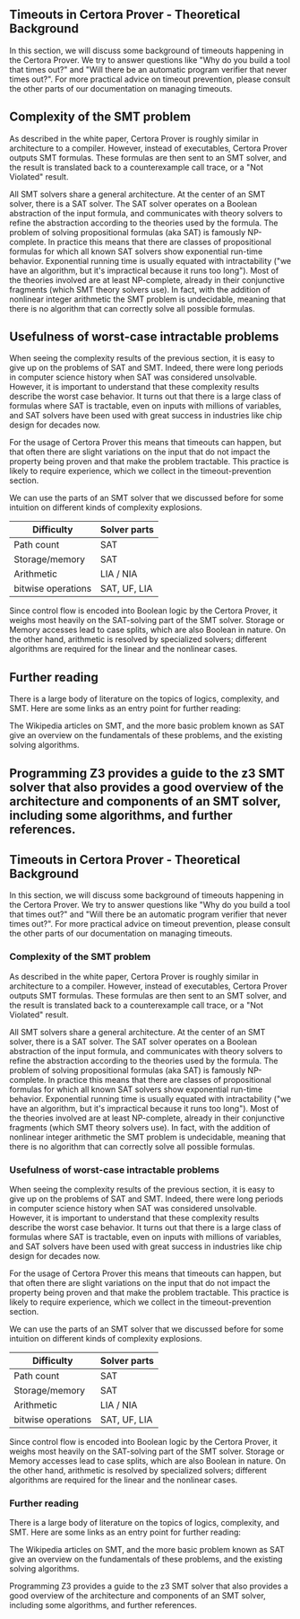 ## Timeouts in Certora Prover - Theoretical Background

In this section, we will discuss some background of timeouts happening in the Certora Prover. We try to answer questions like "Why do you build a tool that times out?" and "Will there be an automatic program verifier that never times out?". For more practical advice on timeout prevention, please consult the other parts of our documentation on managing timeouts.

## Complexity of the SMT problem

As described in the white paper, Certora Prover is roughly similar in architecture to a compiler. However, instead of executables, Certora Prover outputs SMT formulas. These formulas are then sent to an SMT solver, and the result is translated back to a counterexample call trace, or a "Not Violated" result.

All SMT solvers share a general architecture. At the center of an SMT solver, there is a SAT solver. The SAT solver operates on a Boolean abstraction of the input formula, and communicates with theory solvers to refine the abstraction according to the theories used by the formula. The problem of solving propositional formulas (aka SAT) is famously NP-complete. In practice this means that there are classes of propositional formulas for which all known SAT solvers show exponential run-time behavior. Exponential running time is usually equated with intractability ("we have an algorithm, but it's impractical because it runs too long"). Most of the theories involved are at least NP-complete, already in their conjunctive fragments (which SMT theory solvers use). In fact, with the addition of nonlinear integer arithmetic the SMT problem is undecidable, meaning that there is no algorithm that can correctly solve all possible formulas.

## Usefulness of worst-case intractable problems

When seeing the complexity results of the previous section, it is easy to give up on the problems of SAT and SMT. Indeed, there were long periods in computer science history when SAT was considered unsolvable. However, it is important to understand that these complexity results describe the worst case behavior. It turns out that there is a large class of formulas where SAT is tractable, even on inputs with millions of variables, and SAT solvers have been used with great success in industries like chip design for decades now.

For the usage of Certora Prover this means that timeouts can happen, but that often there are slight variations on the input that do not impact the property being proven and that make the problem tractable. This practice is likely to require experience, which we collect in the timeout-prevention section.

We can use the parts of an SMT solver that we discussed before for some intuition on different kinds of complexity explosions.

|Difficulty|Solver parts|
|---|---|
|Path count|SAT|
|Storage/memory|SAT|
|Arithmetic|LIA / NIA|
|bitwise operations|SAT, UF, LIA|

Since control flow is encoded into Boolean logic by the Certora Prover, it weighs most heavily on the SAT-solving part of the SMT solver. Storage or Memory accesses lead to case splits, which are also Boolean in nature. On the other hand, arithmetic is resolved by specialized solvers; different algorithms are required for the linear and the nonlinear cases.

## Further reading

There is a large body of literature on the topics of logics, complexity, and SMT. Here are some links as an entry point for further reading:

The Wikipedia articles on SMT, and the more basic problem known as SAT give an overview on the fundamentals of these problems, and the existing solving algorithms.

Programming Z3 provides a guide to the z3 SMT solver that also provides a good overview of the architecture and components of an SMT solver, including some algorithms, and further references.
---
## Timeouts in Certora Prover - Theoretical Background

In this section, we will discuss some background of timeouts happening in the Certora Prover. We try to answer questions like "Why do you build a tool that times out?" and "Will there be an automatic program verifier that never times out?". For more practical advice on timeout prevention, please consult the other parts of our documentation on managing timeouts.

### Complexity of the SMT problem

As described in the white paper, Certora Prover is roughly similar in architecture to a compiler. However, instead of executables, Certora Prover outputs SMT formulas. These formulas are then sent to an SMT solver, and the result is translated back to a counterexample call trace, or a "Not Violated" result.

All SMT solvers share a general architecture. At the center of an SMT solver, there is a SAT solver. The SAT solver operates on a Boolean abstraction of the input formula, and communicates with theory solvers to refine the abstraction according to the theories used by the formula. The problem of solving propositional formulas (aka SAT) is famously NP-complete. In practice this means that there are classes of propositional formulas for which all known SAT solvers show exponential run-time behavior. Exponential running time is usually equated with intractability ("we have an algorithm, but it's impractical because it runs too long"). Most of the theories involved are at least NP-complete, already in their conjunctive fragments (which SMT theory solvers use). In fact, with the addition of nonlinear integer arithmetic the SMT problem is undecidable, meaning that there is no algorithm that can correctly solve all possible formulas.

### Usefulness of worst-case intractable problems

When seeing the complexity results of the previous section, it is easy to give up on the problems of SAT and SMT. Indeed, there were long periods in computer science history when SAT was considered unsolvable. However, it is important to understand that these complexity results describe the worst case behavior. It turns out that there is a large class of formulas where SAT is tractable, even on inputs with millions of variables, and SAT solvers have been used with great success in industries like chip design for decades now.

For the usage of Certora Prover this means that timeouts can happen, but that often there are slight variations on the input that do not impact the property being proven and that make the problem tractable. This practice is likely to require experience, which we collect in the timeout-prevention section.

We can use the parts of an SMT solver that we discussed before for some intuition on different kinds of complexity explosions.

|Difficulty|Solver parts|
|---|---|
|Path count|SAT|
|Storage/memory|SAT|
|Arithmetic|LIA / NIA|
|bitwise operations|SAT, UF, LIA|

Since control flow is encoded into Boolean logic by the Certora Prover, it weighs most heavily on the SAT-solving part of the SMT solver. Storage or Memory accesses lead to case splits, which are also Boolean in nature. On the other hand, arithmetic is resolved by specialized solvers; different algorithms are required for the linear and the nonlinear cases.

### Further reading

There is a large body of literature on the topics of logics, complexity, and SMT. Here are some links as an entry point for further reading:

The Wikipedia articles on SMT, and the more basic problem known as SAT give an overview on the fundamentals of these problems, and the existing solving algorithms.

Programming Z3 provides a guide to the z3 SMT solver that also provides a good overview of the architecture and components of an SMT solver, including some algorithms, and further references.